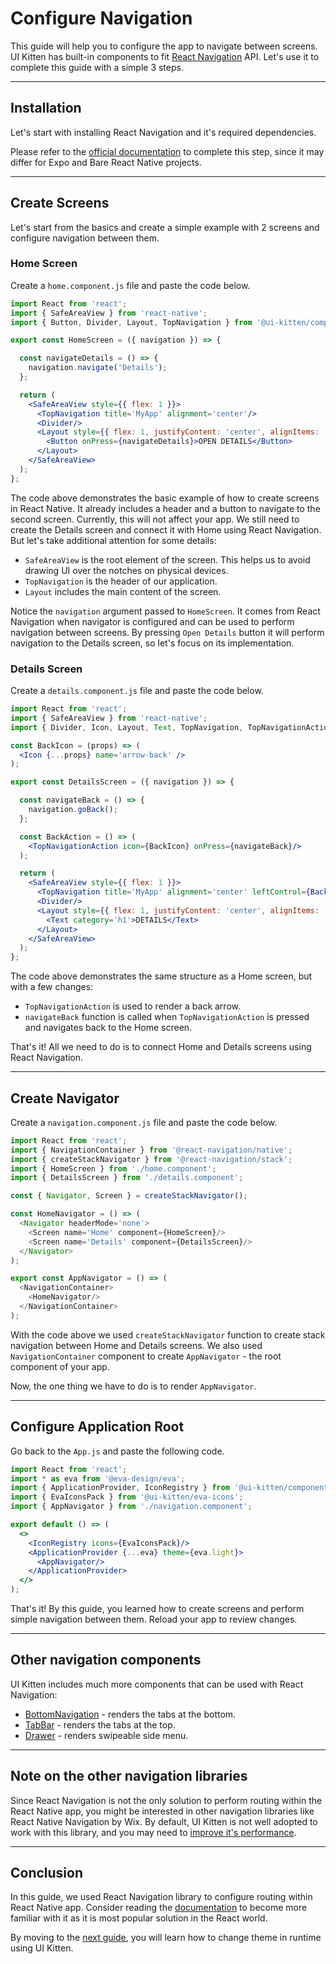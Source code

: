 # Configure Navigation

This guide will help you to configure the app to navigate between screens. UI Kitten has built-in components to fit <a href="https://reactnavigation.org" target="_blank">React Navigation</a> API. Let's use it to complete this guide with a simple 3 steps.

<hr>

## Installation

Let's start with installing React Navigation and it's required dependencies.

Please refer to the [official documentation](https://reactnavigation.org/docs/en/getting-started.html) to complete this step, since it may differ for Expo and Bare React Native projects. 

<hr>

## Create Screens

Let's start from the basics and create a simple example with 2 screens and configure navigation between them.

### Home Screen

Create a `home.component.js` file and paste the code below.

```jsx
import React from 'react';
import { SafeAreaView } from 'react-native';
import { Button, Divider, Layout, TopNavigation } from '@ui-kitten/components';

export const HomeScreen = ({ navigation }) => {

  const navigateDetails = () => {
    navigation.navigate('Details');
  };

  return (
    <SafeAreaView style={{ flex: 1 }}>
      <TopNavigation title='MyApp' alignment='center'/>
      <Divider/>
      <Layout style={{ flex: 1, justifyContent: 'center', alignItems: 'center' }}>
        <Button onPress={navigateDetails}>OPEN DETAILS</Button>
      </Layout>
    </SafeAreaView>
  );
};
```

The code above demonstrates the basic example of how to create screens in React Native. It already includes a header and a button to navigate to the second screen. Currently, this will not affect your app. We still need to create the Details screen and connect it with Home using React Navigation. But let's take additional attention for some details:

- `SafeAreaView` is the root element of the screen. This helps us to avoid drawing UI over the notches on physical devices.
- `TopNavigation` is the header of our application.
- `Layout` includes the main content of the screen.

Notice the `navigation` argument passed to `HomeScreen`. It comes from React Navigation when navigator is configured and can be used to perform navigation between screens. By pressing `Open Details` button it will perform navigation to the Details screen, so let's focus on its implementation.

### Details Screen

Create a `details.component.js` file and paste the code below.

```jsx
import React from 'react';
import { SafeAreaView } from 'react-native';
import { Divider, Icon, Layout, Text, TopNavigation, TopNavigationAction } from '@ui-kitten/components';

const BackIcon = (props) => (
  <Icon {...props} name='arrow-back' />
);

export const DetailsScreen = ({ navigation }) => {

  const navigateBack = () => {
    navigation.goBack();
  };

  const BackAction = () => (
    <TopNavigationAction icon={BackIcon} onPress={navigateBack}/>
  );

  return (
    <SafeAreaView style={{ flex: 1 }}>
      <TopNavigation title='MyApp' alignment='center' leftControl={BackAction()}/>
      <Divider/>
      <Layout style={{ flex: 1, justifyContent: 'center', alignItems: 'center' }}>
        <Text category='h1'>DETAILS</Text>
      </Layout>
    </SafeAreaView>
  );
};
```

The code above demonstrates the same structure as a Home screen, but with a few changes:

- `TopNavigationAction` is used to render a back arrow.
- `navigateBack` function is called when `TopNavigationAction` is pressed and navigates back to the Home screen.

That's it! All we need to do is to connect Home and Details screens using React Navigation.

<hr>

## Create Navigator

Create a `navigation.component.js` file and paste the code below.

```js
import React from 'react';
import { NavigationContainer } from '@react-navigation/native';
import { createStackNavigator } from '@react-navigation/stack';
import { HomeScreen } from './home.component';
import { DetailsScreen } from './details.component';

const { Navigator, Screen } = createStackNavigator();

const HomeNavigator = () => (
  <Navigator headerMode='none'>
    <Screen name='Home' component={HomeScreen}/>
    <Screen name='Details' component={DetailsScreen}/>
  </Navigator>
);

export const AppNavigator = () => (
  <NavigationContainer>
    <HomeNavigator/>
  </NavigationContainer>
);

```

With the code above we used `createStackNavigator` function to create stack navigation between Home and Details screens.
We also used `NavigationContainer` component to create `AppNavigator` - the root component of your app. 

Now, the one thing we have to do is to render `AppNavigator`.

<hr>

## Configure Application Root

Go back to the `App.js` and paste the following code.

```jsx
import React from 'react';
import * as eva from '@eva-design/eva';
import { ApplicationProvider, IconRegistry } from '@ui-kitten/components';
import { EvaIconsPack } from '@ui-kitten/eva-icons';
import { AppNavigator } from './navigation.component';

export default () => (
  <>
    <IconRegistry icons={EvaIconsPack}/>
    <ApplicationProvider {...eva} theme={eva.light}>
      <AppNavigator/>
    </ApplicationProvider>
  </>
);
```

That's it! By this guide, you learned how to create screens and perform simple navigation between them. Reload your app to review changes.

<hr>

## Other navigation components

UI Kitten includes much more components that can be used with React Navigation:

- [BottomNavigation](components/bottom-tabs) - renders the tabs at the bottom.
- [TabBar](components/top-tabs) - renders the tabs at the top.
- [Drawer](components/drawer) - renders swipeable side menu.

<hr>

## Note on the other navigation libraries

Since React Navigation is not the only solution to perform routing within the React Native app, you might be interested
in other navigation libraries like React Native Navigation by Wix. By default, UI Kitten is not well adopted to work with this library, and you may need to [improve it's performance](guides/improving-performance).

<hr>

## Conclusion

In this guide, we used React Navigation library to configure routing within React Native app. Consider reading the <a href="https://reactnavigation.org/docs/en/getting-started.html" target="_blank">documentation</a> to become more familiar with it as it is most popular solution in the React world.

By moving to the [next guide](guides/runtime-theming), you will learn how to change theme in runtime using UI Kitten.
